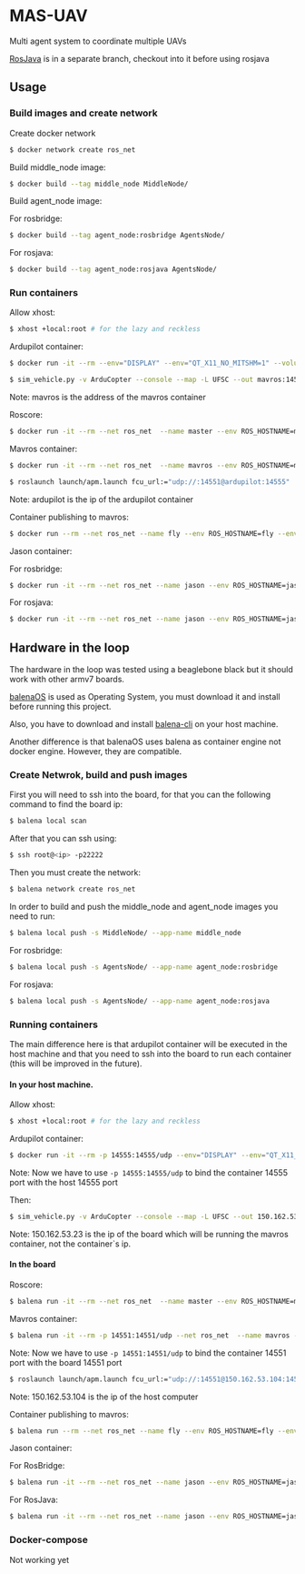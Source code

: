 # MAS-UAV
Multi agent system to coordinate multiple UAVs

[RosJava](https://github.com/Rezenders/MAS-UAV/tree/rosjava) is in a separate branch, checkout into it before using rosjava
## Usage

### Build images and create network
Create docker network
```bash
$ docker network create ros_net
```

Build middle_node image:
```bash
$ docker build --tag middle_node MiddleNode/
```

Build agent_node image:

For rosbridge:
```bash
$ docker build --tag agent_node:rosbridge AgentsNode/
```

For rosjava:
```bash
$ docker build --tag agent_node:rosjava AgentsNode/
```

### Run containers

Allow xhost:
```bash
$ xhost +local:root # for the lazy and reckless
```

Ardupilot container:
```bash
$ docker run -it --rm --env="DISPLAY" --env="QT_X11_NO_MITSHM=1" --volume="/tmp/.X11-unix:/tmp/.X11-unix:rw" --name ardupilot --net ros_net rezenders/ardupilot-ubuntu
```

```bash
$ sim_vehicle.py -v ArduCopter --console --map -L UFSC --out mavros:14551
```
Note: mavros is the address of the mavros container

Roscore:
```bash
$ docker run -it --rm --net ros_net  --name master --env ROS_HOSTNAME=master --env ROS_MASTER_URI=http://master:11311 rezenders/jason-ros roslaunch rosbridge_server rosbridge_websocket.launch address:=master
```

Mavros container:
```bash
$ docker run -it --rm --net ros_net  --name mavros --env ROS_HOSTNAME=mavros --env ROS_MASTER_URI=http://master:11311  rezenders/mavros
```

```bash
$ roslaunch launch/apm.launch fcu_url:="udp://:14551@ardupilot:14555"
```
Note: ardupilot is the ip of the ardupilot container

Container publishing to mavros:
```bash
$ docker run --rm --net ros_net --name fly --env ROS_HOSTNAME=fly --env ROS_MASTER_URI=http://master:11311 middle_node rosrun fly jason_flight.py
```

Jason container:

For rosbridge:
```bash
$ docker run -it --rm --net ros_net --name jason --env ROS_HOSTNAME=jason --env ROS_MASTER_URI=http://master:11311 agent_node:rosbridge jason uav_agents.mas2j
```

For rosjava:
```bash
$ docker run -it --rm --net ros_net --name jason --env ROS_HOSTNAME=jason --env ROS_MASTER_URI=http://master:11311 agent_node:rosjava gradle
```

## Hardware in the loop

The hardware in the loop was tested using a beaglebone black but it should work with other armv7 boards.

[balenaOS](https://www.balena.io/os/#download) is used as Operating System, you must download it and install before running this project.

Also, you have to download and install [balena-cli](https://www.balena.io/docs/reference/cli/) on your host machine.

Another difference is that balenaOS uses balena as container engine not docker engine. However, they are compatible.

### Create Netwrok, build and push images
First you will need to ssh into the board, for that you can the following command to find the board ip:

```bash
$ balena local scan
```
After that you can ssh using:

```bash
$ ssh root@<ip> -p22222
```

Then you must create the network:

```bash
$ balena network create ros_net
```
In order to build and push the middle_node and agent_node images you need to run:

```bash
$ balena local push -s MiddleNode/ --app-name middle_node
```
For rosbridge:
```bash
$ balena local push -s AgentsNode/ --app-name agent_node:rosbridge
```
For rosjava:
```bash
$ balena local push -s AgentsNode/ --app-name agent_node:rosjava
```

### Running containers
The main difference here is that ardupilot container will be executed in the host machine and that you need to ssh into the board to run each container (this will be improved in the future).

#### In your host machine.

Allow xhost:
```bash
$ xhost +local:root # for the lazy and reckless
```

Ardupilot container:
```bash
$ docker run -it --rm -p 14555:14555/udp --env="DISPLAY" --env="QT_X11_NO_MITSHM=1" --volume="/tmp/.X11-unix:/tmp/.X11-unix:rw" --name ardupilot --net ros_net rezenders/ardupilot-ubuntu
```

Note: Now we have to use ```-p 14555:14555/udp``` to bind the container 14555 port with the host 14555 port

Then:
```bash
$ sim_vehicle.py -v ArduCopter --console --map -L UFSC --out 150.162.53.23:14551
```

Note: 150.162.53.23 is the ip of the board which will be running the mavros container, not the container\`s ip.

#### In the board
Roscore:
```bash
$ balena run -it --rm --net ros_net  --name master --env ROS_HOSTNAME=master --env ROS_MASTER_URI=http://master:11311 rezenders/jason-ros roslaunch rosbridge_server rosbridge_websocket.launch address:=master
```

Mavros container:
```bash
$ balena run -it --rm -p 14551:14551/udp --net ros_net  --name mavros --env ROS_HOSTNAME=mavros --env ROS_MASTER_URI=http://master:11311  rezenders/mavros
```
Note: Now we have to use ```-p 14551:14551/udp``` to bind the container 14551 port with the board 14551 port

```bash
$ roslaunch launch/apm.launch fcu_url:="udp://:14551@150.162.53.104:14555"
```
Note: 150.162.53.104 is the ip of the host computer

Container publishing to mavros:
```bash
$ balena run --rm --net ros_net --name fly --env ROS_HOSTNAME=fly --env ROS_MASTER_URI=http://master:11311 middle_node rosrun fly jason_flight.py
```

Jason container:

For RosBridge:
```bash
$ balena run -it --rm --net ros_net --name jason --env ROS_HOSTNAME=jason --env ROS_MASTER_URI=http://master:11311 agent_node:rosbridge jason uav_agents.mas2j
```
For RosJava:
```bash
$ balena run -it --rm --net ros_net --name jason --env ROS_HOSTNAME=jason --env ROS_MASTER_URI=http://master:11311 agent_node:rosjava gradle
```

### Docker-compose
Not working yet
